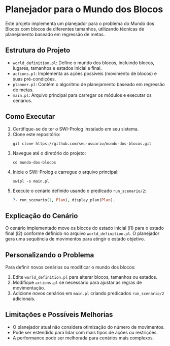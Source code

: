 # Planejador para o Mundo dos Blocos

Este projeto implementa um planejador para o problema do Mundo dos Blocos com blocos de diferentes tamanhos, utilizando técnicas de planejamento baseado em regressão de metas.

## Estrutura do Projeto

- `world_definition.pl`: Define o mundo dos blocos, incluindo blocos, lugares, tamanhos e estados inicial e final.
- `actions.pl`: Implementa as ações possíveis (movimento de blocos) e suas pré-condições.
- `planner.pl`: Contém o algoritmo de planejamento baseado em regressão de metas.
- `main.pl`: Arquivo principal para carregar os módulos e executar os cenários.

## Como Executar

1. Certifique-se de ter o SWI-Prolog instalado em seu sistema.
2. Clone este repositório:
   ```
   git clone https://github.com/seu-usuario/mundo-dos-blocos.git
   ```
3. Navegue até o diretório do projeto:
   ```
   cd mundo-dos-blocos
   ```
4. Inicie o SWI-Prolog e carregue o arquivo principal:
   ```
   swipl -s main.pl
   ```
5. Execute o cenário definido usando o predicado `run_scenario/2`:
   ```prolog
   ?- run_scenario(1, Plan), display_plan(Plan).
   ```

## Explicação do Cenário

O cenário implementado move os blocos do estado inicial (i1) para o estado final (i2) conforme definido no arquivo `world_definition.pl`. O planejador gera uma sequência de movimentos para atingir o estado objetivo.

## Personalizando o Problema

Para definir novos cenários ou modificar o mundo dos blocos:

1. Edite `world_definition.pl` para alterar blocos, tamanhos ou estados.
2. Modifique `actions.pl` se necessário para ajustar as regras de movimentação.
3. Adicione novos cenários em `main.pl` criando predicados `run_scenario/2` adicionais.

## Limitações e Possíveis Melhorias

- O planejador atual não considera otimização do número de movimentos.
- Pode ser estendido para lidar com mais tipos de ações ou restrições.
- A performance pode ser melhorada para cenários mais complexos.

